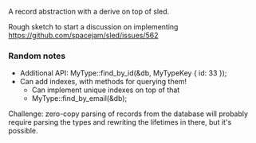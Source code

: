 A record abstraction with a derive on top of sled.

Rough sketch to start a discussion on implementing https://github.com/spacejam/sled/issues/562

### Random notes

- Additional API: MyType::find_by_id(&db, MyTypeKey { id: 33 });
- Can add indexes, with methods for querying them!
    - Can implement unique indexes on top of that
    - MyType::find_by_email(&db);

Challenge: zero-copy parsing of records from the database will probably require parsing the types and rewriting the lifetimes in there, but it's possible.
